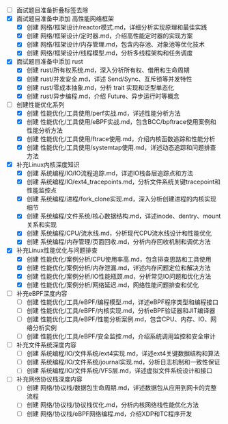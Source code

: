 - [ ] 面试题目准备折叠标签去除
- [x] 面试题目准备中添加 高性能网络框架
  - [x] 创建 网络/框架设计/reactor模式.md，详细分析实现原理和最佳实践
  - [x] 创建 网络/框架设计/定时器.md，介绍高性能定时器的实现方案
  - [x] 创建 网络/框架设计/内存管理.md，包含内存池、对象池等优化技术
  - [x] 创建 网络/框架设计/线程模型.md，分析多线程架构和任务调度
- [x] 面试题目准备中添加 rust
  - [x] 创建 rust/所有权系统.md，深入分析所有权、借用和生命周期
  - [x] 创建 rust/并发安全.md，详述 Send/Sync、互斥锁等并发特性
  - [x] 创建 rust/零成本抽象.md，分析 trait 实现和泛型单态化
  - [x] 创建 rust/异步编程.md，介绍 Future、异步运行时等概念
- [ ] 创建性能优化系列
  - [x] 创建 性能优化/工具使用/perf实战.md，详述性能分析方法
  - [x] 创建 性能优化/工具使用/eBPF实战.md，包含BCC/bpftrace使用案例和性能分析方法
  - [x] 创建 性能优化/工具使用/ftrace使用.md，介绍内核函数追踪和性能分析
  - [x] 创建 性能优化/工具使用/systemtap使用.md，详述动态追踪和问题排查方法
- [x] 补充Linux内核深度知识
  - [x] 创建 系统编程/IO/IO流程追踪.md，详述IO栈各层追踪点和方法
  - [x] 创建 系统编程/IO/ext4_tracepoints.md，分析文件系统关键tracepoint和性能监控点
  - [x] 创建 系统编程/进程/fork_clone实现.md，深入分析创建进程的内核实现细节
  - [x] 创建 系统编程/文件系统/核心数据结构.md，详述inode、dentry、mount关系和实现
  - [x] 创建 系统编程/CPU/流水线.md，分析现代CPU流水线设计和性能优化
  - [x] 创建 系统编程/内存管理/页面回收.md，分析内存回收机制和调优方法
- [x] 补充Linux性能优化与问题排查
  - [x] 创建 性能优化/案例分析/CPU使用率高.md，包含排查思路和工具使用
  - [x] 创建 性能优化/案例分析/内存泄漏.md，详述内存问题定位和解决方法
  - [x] 创建 性能优化/案例分析/IO性能瓶颈.md，分析常见IO问题和优化方法
  - [x] 创建 性能优化/案例分析/网络延迟.md，网络性能问题排查和优化
- [ ] 补充eBPF深度内容
  - [ ] 创建 性能优化/工具/eBPF/编程模型.md，详述eBPF程序类型和编程接口
  - [ ] 创建 性能优化/工具/eBPF/内核实现.md，分析eBPF验证器和JIT编译器
  - [ ] 创建 性能优化/工具/eBPF/性能分析案例.md，包含CPU、内存、IO、网络分析实例
  - [ ] 创建 性能优化/工具/eBPF/安全监控.md，介绍系统调用监控和安全审计
- [ ] 补充文件系统深度内容
  - [ ] 创建 系统编程/IO/文件系统/ext4实现.md，详述ext4关键数据结构和算法
  - [ ] 创建 系统编程/IO/文件系统/journal实现.md，分析日志机制和一致性保证
  - [ ] 创建 系统编程/IO/文件系统/VFS层.md，详述虚拟文件系统设计和接口
- [ ] 补充网络协议栈深度内容
  - [ ] 创建 网络/协议栈/数据包生命周期.md，详述数据包从应用到网卡的完整流程
  - [ ] 创建 网络/协议栈/协议栈优化.md，分析内核网络栈性能优化方法
  - [ ] 创建 网络/协议栈/eBPF网络编程.md，介绍XDP和TC程序开发
